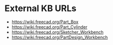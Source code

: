 # External KB URLs

- https://wiki.freecad.org/Part_Box
- https://wiki.freecad.org/Part_Cylinder
- https://wiki.freecad.org/Sketcher_Workbench
- https://wiki.freecad.org/PartDesign_Workbench
